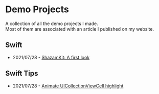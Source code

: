 # Demo Projects

A collection of all the demo projects I made.
<br>
Most of them are associated with an article I published on my website.

## Swift

- 2021/07/28 - [ShazamKit: A first look](<Swift/ShazamKit - A first look>)

## Swift Tips

- 2021/07/28 - [Animate UICollectionViewCell highlight](<Swift Tips/Animate UICollectionViewCell highlight>)
